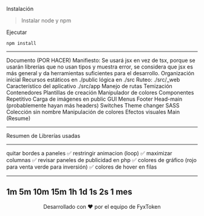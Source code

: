Instalación

> Instalar node y npm

Ejecutar 

```
npm install
```

---

Documento (POR HACER) Manifiesto:
        Se usará jsx en vez de tsx, porque se usarán librerías que no usan tipos y muestra error, se considera que jsx es más general y da herramientas suficientes para el desarrollo.
        Organización inicial
            Recursos estáticos en ./public
            lógica en ./src
                Ruteo: ./src/_web
                Característico del aplicativo ./src/app
                    Manejo de rutas
                    Temización
                        Contenedores
                        Plantillas de creación
                        Manipulador de colores
                        Componentes
                            Repetitivo
                                Carga de imágenes en public
                            GUI
                                Menus
                                    Footer
                                    Head-main (probablemente hayan más headers)
                                Switches
                                    Theme changer
                        SASS
                            Colección sin nombre
                            Manipulación de colores
                            Efectos visuales
                            Main (Resume)

---

Resumen de Librerías usadas

---

quitar bordes a paneles ✅
restringir animacion (loop) ✅
maximizar columnas ✅
revisar paneles de publicidad en php ✅
colores de gráfico (rojo para venta verde para inversión) ✅
colores de hover en filas

---

1m
5m
10m
15m
1h
1d
1s
2s
1 mes
---
<div align="center">
  Desarrollado con ❤️ por el equipo de FyxToken
</div>